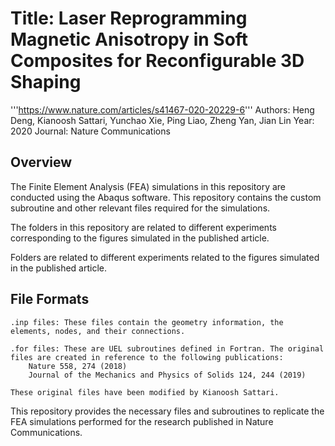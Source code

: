 # Title: Laser Reprogramming Magnetic Anisotropy in Soft Composites for Reconfigurable 3D Shaping
'''https://www.nature.com/articles/s41467-020-20229-6'''
Authors: Heng Deng, Kianoosh Sattari, Yunchao Xie, Ping Liao, Zheng Yan, Jian Lin
Year: 2020
Journal: Nature Communications

## Overview

The Finite Element Analysis (FEA) simulations in this repository are conducted using the Abaqus software. This repository contains the custom subroutine and other relevant files required for the simulations.

The folders in this repository are related to different experiments corresponding to the figures simulated in the published article.


Folders are related to different experiments related to the figures simulated in the published article. 
## File Formats

    .inp files: These files contain the geometry information, the elements, nodes, and their connections.

    .for files: These are UEL subroutines defined in Fortran. The original files are created in reference to the following publications:
        Nature 558, 274 (2018)
        Journal of the Mechanics and Physics of Solids 124, 244 (2019)

    These original files have been modified by Kianoosh Sattari.

This repository provides the necessary files and subroutines to replicate the FEA simulations performed for the research published in Nature Communications.
